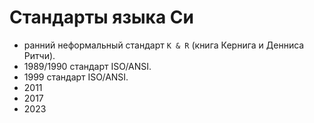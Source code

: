 # Стандарты языка Си
- ранний неформальный стандарт `K & R` (книга Кернига и Денниса Ритчи).
- 1989/1990 стандарт ISO/ANSI.
- 1999 стандарт ISO/ANSI.
- 2011
- 2017
- 2023
